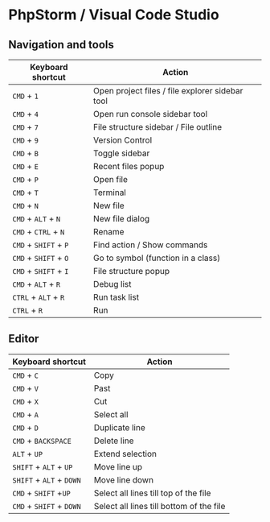 # PhpStorm / Visual Code Studio

## Navigation and tools

| Keyboard shortcut | Action |
| ------ | ------ |
| `CMD` + `1` | Open project files / file explorer sidebar tool |
| `CMD` + `4` | Open run console sidebar tool |
| `CMD` + `7` | File structure sidebar / File outline |
| `CMD` + `9` | Version Control |
| `CMD` + `B` | Toggle sidebar |
| `CMD` + `E` | Recent files popup |
| `CMD` + `P` | Open file |
| `CMD` + `T` | Terminal |
| `CMD` + `N` | New file |
| `CMD` + `ALT` + `N` | New file dialog |
| `CMD` + `CTRL` + `N` | Rename |
| `CMD` + `SHIFT` + `P` | Find action / Show commands |
| `CMD` + `SHIFT` + `O` | Go to symbol (function in a class) |
| `CMD` + `SHIFT` + `I` | File structure popup |
| `CMD` + `ALT` + `R` | Debug list |
| `CTRL` + `ALT` + `R` | Run task list |
| `CTRL` + `R` | Run |

## Editor

| Keyboard shortcut | Action |
| ------ | ------ |
| `CMD` + `C` | Copy |
| `CMD` + `V` | Past |
| `CMD` + `X` | Cut |
| `CMD` + `A` | Select all |
| `CMD` + `D` | Duplicate line |
| `CMD` + `BACKSPACE` | Delete line |
| `ALT` + `UP` | Extend selection |
| `SHIFT` + `ALT` + `UP` | Move line up |
| `SHIFT` + `ALT` + `DOWN` | Move line down |
| `CMD` + `SHIFT` +`UP` | Select all lines till top of the file |
| `CMD` + `SHIFT` + `DOWN` | Select all lines till bottom of the file |
